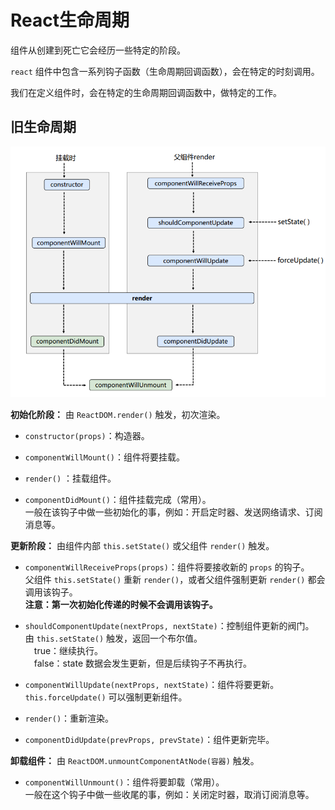 # React生命周期

组件从创建到死亡它会经历一些特定的阶段。

`react` 组件中包含一系列钩子函数（生命周期回调函数），会在特定的时刻调用。

我们在定义组件时，会在特定的生命周期回调函数中，做特定的工作。

## 旧生命周期

![旧生命周期流程图](./img/lifecycle_old.png)

**初始化阶段：** 由 `ReactDOM.render()` 触发，初次渲染。

- `constructor(props)`：构造器。

- `componentWillMount()`：组件将要挂载。

- `render()` ：挂载组件。

- `componentDidMount()`：组件挂载完成（常用）。  
一般在该钩子中做一些初始化的事，例如：开启定时器、发送网络请求、订阅消息等。

**更新阶段：** 由组件内部 `this.setState()` 或父组件 `render()` 触发。

- `componentWillReceiveProps(props)`：组件将要接收新的 `props` 的钩子。  
父组件 `this.setState()` 重新 `render()`，或者父组件强制更新 `render()` 都会调用该钩子。  
**注意：第一次初始化传递的时候不会调用该钩子。**

- `shouldComponentUpdate(nextProps, nextState)`：控制组件更新的阀门。  
由 `this.setState()` 触发，返回一个布尔值。  
&emsp;true：继续执行。  
&emsp;false：state 数据会发生更新，但是后续钩子不再执行。

- `componentWillUpdate(nextProps, nextState)`：组件将要更新。  
`this.forceUpdate()` 可以强制更新组件。

- `render()`：重新渲染。

- `componentDidUpdate(prevProps, prevState)`：组件更新完毕。

**卸载组件：** 由 `ReactDOM.unmountComponentAtNode(容器)` 触发。

- `componentWillUnmount()`：组件将要卸载（常用）。  
一般在这个钩子中做一些收尾的事，例如：关闭定时器，取消订阅消息等。
